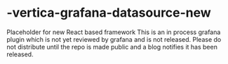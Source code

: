 # -vertica-grafana-datasource-new
Placeholder for new React based framework
This is an in process grafana plugin which is not yet reviewed by grafana and is not released. 
Please do not distribute until the repo is made public and a blog notifies it has been released.
